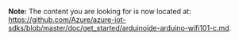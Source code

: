 **Note:** The content you are looking for is now located at: <https://github.com/Azure/azure-iot-sdks/blob/master/doc/get_started/arduinoide-arduino-wifi101-c.md>.